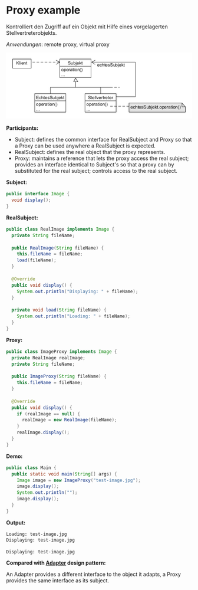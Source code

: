 # Proxy example

Kontrolliert den Zugriff auf ein Objekt mit Hilfe eines vorgelagerten Stellvertreterobjekts.

*Anwendungen*: remote proxy, virtual proxy

![proxy](../class-diagrams/proxy.png)

**Participants:**

* Subject: defines the common interface for RealSubject and Proxy so that a Proxy can be used anywhere a RealSubject is expected.
* RealSubject: defines the real object that the proxy represents.
* Proxy: maintains a reference that lets the proxy access the real subject; provides an interface identical to Subject's so that a proxy can by substituted for the real subject; controls access to the real subject.

**Subject:**

  ```java
  public interface Image {
    void display();
  }
  ```
  
**RealSubject:**

  ```java
  public class RealImage implements Image {
    private String fileName;

    public RealImage(String fileName) {
      this.fileName = fileName;
      load(fileName);
    }

    @Override
    public void display() {
      System.out.println("Displaying: " + fileName);
    }

    private void load(String fileName) {
      System.out.println("Loading: " + fileName);
    }
  }
  ```
  
**Proxy:**

  ```java
  public class ImageProxy implements Image {
    private RealImage realImage;
    private String fileName;

    public ImageProxy(String fileName) {
      this.fileName = fileName;
    }

    @Override
    public void display() {
      if (realImage == null) {
        realImage = new RealImage(fileName);
      }
      realImage.display();
    }
  }
  ```
  
**Demo:**

  ```java
  public class Main {
    public static void main(String[] args) {
      Image image = new ImageProxy("test-image.jpg");
      image.display();
      System.out.println("");
      image.display();
    }
  }
  ```
  
**Output:**

  ```
  Loading: test-image.jpg
  Displaying: test-image.jpg

  Displaying: test-image.jpg
  ```
  
**Compared with [Adapter](https://github.com/YuKitAs/tech-note/blob/master/design-patterns/decoupling-patterns/adapter-example.md) design pattern:** 

An Adapter provides a different interface to the object it adapts, a Proxy provides the same interface as its subject.
